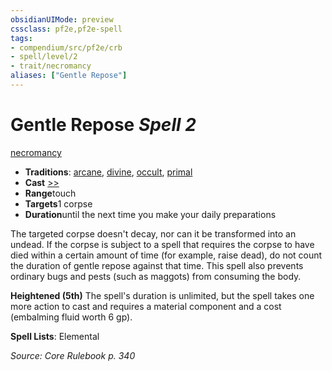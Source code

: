 ```yaml
---
obsidianUIMode: preview
cssclass: pf2e,pf2e-spell
tags:
- compendium/src/pf2e/crb
- spell/level/2
- trait/necromancy
aliases: ["Gentle Repose"]
---
```

# Gentle Repose *Spell 2*   
[necromancy](../../Rules/traits/necromancy.md)  

- **Traditions**: [arcane](../../Rules/traits/arcane.md), [divine](../../Rules/traits/divine.md), [occult](../../Rules/traits/occult.md), [primal](../../Rules/traits/primal.md)
- **Cast** [>>](../../Rules/core-rulebook/chapter-9-playing-the-game.md#Actions "Two-Action") 
- **Range**touch
- **Targets**1 corpse
- **Duration**until the next time you make your daily preparations

The targeted corpse doesn't decay, nor can it be transformed into an undead. If the corpse is subject to a spell that requires the corpse to have died within a certain amount of time (for example, raise dead), do not count the duration of gentle repose against that time. This spell also prevents ordinary bugs and pests (such as maggots) from consuming the body.

**Heightened (5th)** The spell's duration is unlimited, but the spell takes one more action to cast and requires a material component and a cost (embalming fluid worth 6 gp).

**Spell Lists**: Elemental

*Source: Core Rulebook p. 340*
